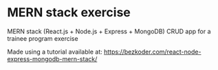 # MERN stack exercise
MERN stack (React.js + Node.js + Express + MongoDB) CRUD app for a trainee program exercise

Made using a tutorial available at:  https://bezkoder.com/react-node-express-mongodb-mern-stack/


